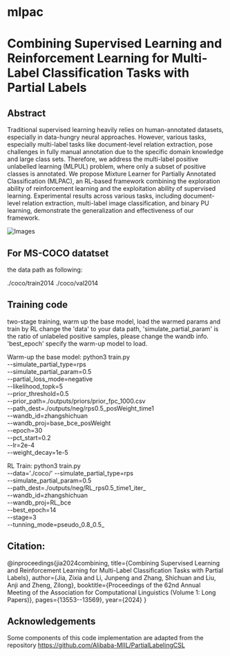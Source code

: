 # mlpac
# Combining Supervised Learning and Reinforcement Learning for Multi-Label Classification Tasks with Partial Labels

## Abstract
Traditional supervised learning heavily relies on human-annotated datasets, especially in data-hungry neural approaches. However, various tasks, especially multi-label tasks like document-level relation extraction, pose challenges in fully manual annotation due to the specific domain knowledge and large class sets. Therefore, we address the multi-label positive unlabelled learning (MLPUL) problem, where only a subset of positive classes is annotated. We propose Mixture Learner for Partially Annotated Classification (MLPAC), an RL-based framework combining the exploration ability of reinforcement learning and the exploitation ability of supervised learning. Experimental results across various tasks, including document-level relation extraction, multi-label image classification, and binary PU learning, demonstrate the generalization and effectiveness of our framework.

![Images](./img/overview.jpg "Trainig process")


## For MS-COCO datatset

the data path as following:

./coco/train2014
./coco/val2014

## Training code
two-stage training, warm up the base model, load the warmed params and train by RL
change the 'data' to your data path, 'simulate_partial_param' is the ratio of unlabeled positive samples, please change the wandb info. 'best_epoch' specify the warm-up model to load.

Warm-up the base model:
python3 train.py \
        --simulate_partial_type=rps \
        --simulate_partial_param=0.5 \
        --partial_loss_mode=negative \
        --likelihood_topk=5 \
        --prior_threshold=0.5 \
        --prior_path=./outputs/priors/prior_fpc_1000.csv \
        --path_dest=./outputs/neg/rps0.5_posWeight_time1 \
        --wandb_id=zhangshichuan \
        --wandb_proj=base_bce_posWeight \
        --epoch=30 \
        --pct_start=0.2 \
        --lr=2e-4 \
        --weight_decay=1e-5

RL Train:
python3 train.py \
        --data='./coco/'
        --simulate_partial_type=rps \
        --simulate_partial_param=0.5 \
        --path_dest=./outputs/neg/RL_rps0.5_time1_iter_ \
        --wandb_id=zhangshichuan \
        --wandb_proj=RL_bce \
        --best_epoch=14 \
        --stage=3 \
        --tunning_mode=pseudo_0.8_0.5_

## Citation:
@inproceedings{jia2024combining,
  title={Combining Supervised Learning and Reinforcement Learning for Multi-Label Classification Tasks with Partial Labels},
  author={Jia, Zixia and Li, Junpeng and Zhang, Shichuan and Liu, Anji and Zheng, Zilong},
  booktitle={Proceedings of the 62nd Annual Meeting of the Association for Computational Linguistics (Volume 1: Long Papers)},
  pages={13553--13569},
  year={2024}
}

## Acknowledgements
Some components of this code implementation are adapted from the repository https://github.com/Alibaba-MIIL/PartialLabelingCSL

